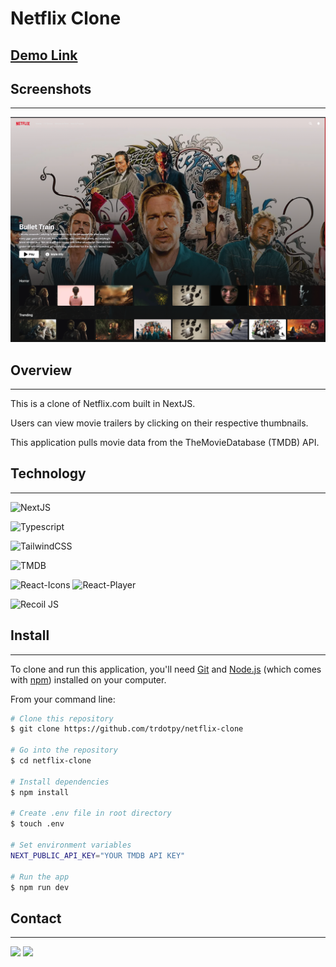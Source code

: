 # Netflix Clone

## <a href="https://netflix-clone-mauve-three.vercel.app/">Demo Link</a>

## Screenshots

---

<img src="./public/netflix-clone-ss.png">

## Overview

---

This is a clone of Netflix.com built in NextJS.

Users can view movie trailers by clicking on their respective thumbnails.

This application pulls movie data from the TheMovieDatabase (TMDB) API.

## Technology

---

![NextJS](https://img.shields.io/static/v1?style=for-the-badge&message=NextJS&color=black&logo=Next.js&logoColor=white&label=)

![Typescript](https://img.shields.io/static/v1?style=for-the-badge&message=Typescript&color=black&logo=Typescript&logoColor=blue&label=)

![TailwindCSS](https://img.shields.io/static/v1?style=for-the-badge&message=TailwindCSS&color=blue&logo=TailwindCSS&logoColor=white&label=)

![TMDB](https://img.shields.io/static/v1?style=for-the-badge&message=TheMovieDatabase+API&color=darkgreen&logo=&logoColor=white&label=)

![React-Icons](https://img.shields.io/static/v1?style=for-the-badge&message=React-Icons&color=blue&logo=React&logoColor=white&label=) ![React-Player](https://img.shields.io/static/v1?style=for-the-badge&message=React-Player&color=blue&logo=React&logoColor=white&label=)

![Recoil JS](https://img.shields.io/static/v1?style=for-the-badge&message=Recoil+JS&color=black&logo=Recoil.JS&logoColor=white&label=)

## Install

---

To clone and run this application, you'll need [Git](https://git-scm.com) and [Node.js](https://nodejs.org/en/download/) (which comes with [npm](http://npmjs.com)) installed on your computer.

From your command line:

```bash
# Clone this repository
$ git clone https://github.com/trdotpy/netflix-clone

# Go into the repository
$ cd netflix-clone

# Install dependencies
$ npm install

# Create .env file in root directory
$ touch .env

# Set environment variables
NEXT_PUBLIC_API_KEY="YOUR TMDB API KEY"

# Run the app
$ npm run dev
```

## Contact

---

[<img src='https://img.shields.io/badge/GitHub-100000?style=for-the-badge&logo=github&logoColor=white'>](https://github.com/trdotpy/)
[<img src='https://img.shields.io/badge/Microsoft_Outlook-0078D4?style=for-the-badge&logo=microsoft-outlook&logoColor=white'>](mailto:tanvi.rahman@outlook.com)
